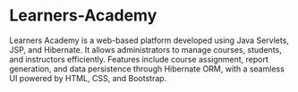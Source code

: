 # Learners-Academy
Learners Academy is a web-based platform developed using Java Servlets, JSP, and Hibernate. It allows administrators to manage courses, students, and instructors efficiently. Features include course assignment, report generation, and data persistence through Hibernate ORM, with a seamless UI powered by HTML, CSS, and Bootstrap.
